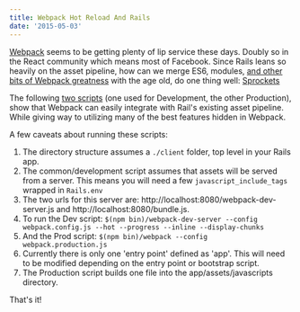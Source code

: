 ```yaml
---
title: Webpack Hot Reload And Rails
date: '2015-05-03'
---
```


[Webpack][1] seems to be getting plenty of lip service these days.
Doubly so in the React community which means most of Facebook.
Since Rails leans so heavily on the asset pipeline,
how can we merge ES6, modules, [and other bits of Webpack greatness][2]
with the age old,
do one thing well: [Sprockets][3]

The following [two scripts][4] (one used for Development, the other Production),
show that Webpack can easily integrate with Rail's existing asset pipeline.
While giving way to utilizing many of the best features hidden in Webpack.

A few caveats about running these scripts:

1. The directory structure assumes a `./client` folder,
top level in your Rails app.
1. The common/development script assumes that assets  will be served from a server.
This means you will need a few `javascript_include_tags` wrapped in `Rails.env`
1. The two urls for this server are: http://localhost:8080/webpack-dev-server.js
and http://localhost:8080/bundle.js.
1. To run the Dev script: `$(npm bin)/webpack-dev-server --config webpack.config.js --hot --progress --inline --display-chunks`
1. And the Prod script: `$(npm bin)/webpack --config webpack.production.js`
1. Currently there is only one 'entry point' defined as 'app'.
This will need to be modified depending on the entry point or bootstrap script.
1. The Production script builds one file into the app/assets/javascripts directory.

That's it!

<script src="https://gist.github.com/braidn/4a11487a59f16b196fa7.js"></script>

[1]: http://webpack.github.io/
[2]: https://webpack.github.io/docs/hot-module-replacement-with-webpack.html
[3]: https://github.com/sstephenson/sprockets
[4]: https://gist.github.com/braidn/4a11487a59f16b196fa7
